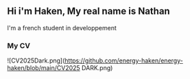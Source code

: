 ## Hi i'm Haken,  My real name is Nathan

I'm a french student in developpement 

### My CV

![CV2025Dark.png](https://github.com/energy-haken/energy-haken/blob/main/CV2025 DARK.png)

<!--
**energy-haken/energy-haken** is a ✨ _special_ ✨ repository because its `README.md` (this file) appears on your GitHub profile.

Here are some ideas to get you started:

- 🔭 I’m currently working on ...
- 🌱 I’m currently learning ...
- 👯 I’m looking to collaborate on ...
- 🤔 I’m looking for help with ...
- 💬 Ask me about ...
- 📫 How to reach me: ...
- 😄 Pronouns: ...
- ⚡ Fun fact: ...
-->
